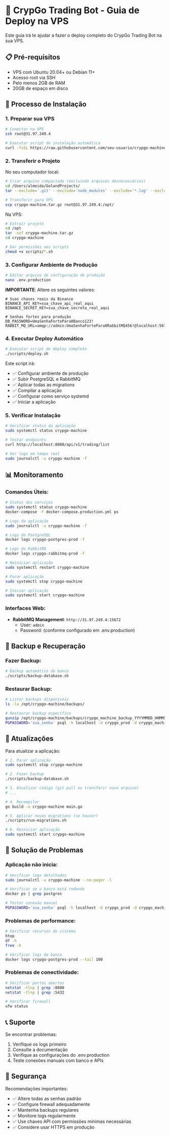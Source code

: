# 🚀 CrypGo Trading Bot - Guia de Deploy na VPS

Este guia irá te ajudar a fazer o deploy completo do CrypGo Trading Bot na sua VPS.

## 📋 Pré-requisitos

- VPS com Ubuntu 20.04+ ou Debian 11+
- Acesso root via SSH
- Pelo menos 2GB de RAM
- 20GB de espaço em disco

## 🔧 Processo de Instalação

### 1. **Preparar sua VPS**

```bash
# Conectar na VPS
ssh root@31.97.249.4

# Executar script de instalação automática
curl -fsSL https://raw.githubusercontent.com/seu-usuario/crypgo-machine/main/scripts/install-vps.sh | bash
```

### 2. **Transferir o Projeto**

No seu computador local:

```bash
# Criar arquivo compactado (excluindo arquivos desnecessários)
cd /Users/almeida/GolandProjects/
tar --exclude='.git' --exclude='node_modules' --exclude='*.log' --exclude='tmp' -czf crypgo-machine.tar.gz crypgo-machine/

# Transferir para VPS
scp crypgo-machine.tar.gz root@31.97.249.4:/opt/
```

Na VPS:

```bash
# Extrair projeto
cd /opt
tar -xzf crypgo-machine.tar.gz
cd crypgo-machine

# Dar permissões aos scripts
chmod +x scripts/*.sh
```

### 3. **Configurar Ambiente de Produção**

```bash
# Editar arquivo de configuração de produção
nano .env.production
```

**IMPORTANTE**: Altere os seguintes valores:

```env
# Suas chaves reais da Binance
BINANCE_API_KEY=sua_chave_api_real_aqui
BINANCE_SECRET_KEY=sua_chave_secreta_real_aqui

# Senhas fortes para produção
DB_PASSWORD=UmaSenhaFortePara0Banco123!
RABBIT_MQ_URL=amqp://admin:UmaSenhaFortePara0RabbitMQ456!@localhost:5672/
```

### 4. **Executar Deploy Automático**

```bash
# Executar script de deploy completo
./scripts/deploy.sh
```

Este script irá:
- ✅ Configurar ambiente de produção
- ✅ Subir PostgreSQL e RabbitMQ
- ✅ Aplicar todas as migrations
- ✅ Compilar a aplicação
- ✅ Configurar como serviço systemd
- ✅ Iniciar a aplicação

### 5. **Verificar Instalação**

```bash
# Verificar status da aplicação
sudo systemctl status crypgo-machine

# Testar endpoints
curl http://localhost:8080/api/v1/trading/list

# Ver logs em tempo real
sudo journalctl -u crypgo-machine -f
```

## 📊 Monitoramento

### Comandos Úteis:

```bash
# Status dos serviços
sudo systemctl status crypgo-machine
docker-compose -f docker-compose.production.yml ps

# Logs da aplicação
sudo journalctl -u crypgo-machine -f

# Logs do PostgreSQL
docker logs crypgo-postgres-prod -f

# Logs do RabbitMQ
docker logs crypgo-rabbitmq-prod -f

# Reiniciar aplicação
sudo systemctl restart crypgo-machine

# Parar aplicação
sudo systemctl stop crypgo-machine

# Iniciar aplicação
sudo systemctl start crypgo-machine
```

### Interfaces Web:

- **RabbitMQ Management**: `http://31.97.249.4:15672`
  - User: `admin`
  - Password: (conforme configurado em .env.production)

## 💾 Backup e Recuperação

### Fazer Backup:

```bash
# Backup automático do banco
./scripts/backup-database.sh
```

### Restaurar Backup:

```bash
# Listar backups disponíveis
ls -la /opt/crypgo-machine/backups/

# Restaurar backup específico
gunzip /opt/crypgo-machine/backups/crypgo_machine_backup_YYYYMMDD_HHMMSS.sql.gz
PGPASSWORD='sua_senha' psql -h localhost -U crypgo_prod -d crypgo_machine_prod < backup_file.sql
```

## 🔄 Atualizações

Para atualizar a aplicação:

```bash
# 1. Parar aplicação
sudo systemctl stop crypgo-machine

# 2. Fazer backup
./scripts/backup-database.sh

# 3. Atualizar código (git pull ou transferir novo arquivo)
# ...

# 4. Recompilar
go build -o crypgo-machine main.go

# 5. Aplicar novas migrations (se houver)
./scripts/run-migrations.sh

# 6. Reiniciar aplicação
sudo systemctl start crypgo-machine
```

## 🚨 Solução de Problemas

### Aplicação não inicia:

```bash
# Verificar logs detalhados
sudo journalctl -u crypgo-machine --no-pager -l

# Verificar se o banco está rodando
docker ps | grep postgres

# Testar conexão manual
PGPASSWORD='sua_senha' psql -h localhost -U crypgo_prod -d crypgo_machine_prod -c "SELECT version();"
```

### Problemas de performance:

```bash
# Verificar recursos do sistema
htop
df -h
free -h

# Verificar logs do banco
docker logs crypgo-postgres-prod --tail 100
```

### Problemas de conectividade:

```bash
# Verificar portas abertas
netstat -tlnp | grep :8080
netstat -tlnp | grep :5432

# Verificar firewall
ufw status
```

## 📞 Suporte

Se encontrar problemas:

1. Verifique os logs primeiro
2. Consulte a documentação
3. Verifique as configurações do .env.production
4. Teste conexões manuais com banco e APIs

## 🔐 Segurança

Recomendações importantes:

- ✅ Altere todas as senhas padrão
- ✅ Configure firewall adequadamente
- ✅ Mantenha backups regulares
- ✅ Monitore logs regularmente
- ✅ Use chaves API com permissões mínimas necessárias
- ✅ Considere usar HTTPS em produção